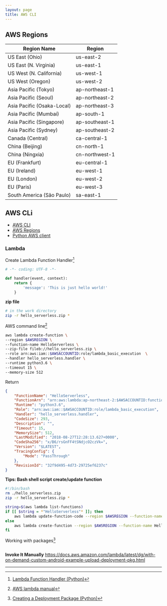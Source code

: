 ```yaml
---
layout: page
title: AWS CLI
---
```


## AWS Regions

Region Name | Region 
----- | ----- 
US East (Ohio) | us-east-2
US East (N. Virginia) | us-east-1
US West (N. California) | us-west-1
US West (Oregon) | us-west-2
Asia Pacific (Tokyo) | ap-northeast-1
Asia Pacific (Seoul) | ap-northeast-2
Asia Pacific (Osaka-Local) | ap-northeast-3
Asia Pacific (Mumbai) | ap-south-1
Asia Pacific (Singapore) | ap-southeast-1
Asia Pacific (Sydney) | ap-southeast-2
Canada (Central) | ca-central-1
China (Beijing) | cn-north-1
China (Ningxia) | cn-northwest-1
EU (Frankfurt) | eu-central-1
EU (Ireland) | eu-west-1
EU (London) | eu-west-2
EU (Paris) | eu-west-3
South America (São Paulo) | sa-east-1

## AWS CLi
* [AWS CLI](https://docs.aws.amazon.com/cli/latest/userguide/installing.html)
* [AWS Regions](https://docs.aws.amazon.com/AmazonRDS/latest/UserGuide/Concepts.RegionsAndAvailabilityZones.html)
* [Python AWS client](https://boto3.readthedocs.io/en/latest/reference/services/lambda.html)


### Lambda

Create Lambda Function Handler[^1]

[^1]: [Lambda Function Handler (Python)](https://docs.aws.amazon.com/lambda/latest/dg/python-programming-model-handler-types.html)
```python
# -*- coding: UTF-8 -*-

def handler(event, context):
	return {
		'message': 'This is just hello world!'
	}

```

**zip file**
```bash
# in the work directory
zip -r hello_serverless.zip *
```

AWS command line[^2]

[^2]: [AWS lambda manual](https://docs.aws.amazon.com/cli/latest/reference/lambda/index.html#cli-aws-lambda)
```bash
aws lambda create-function \
--region $AWSREGION \
--function-name HelloServerless \
--zip-file fileb://hello_serverless.zip \
--role arn:aws:iam::$AWSACCOUNTID:role/lambda_basic_execution  \
--handler hello_serverless.handler \
--runtime python3.6 \
--timeout 15 \
--memory-size 512
```

Return 
```json
{
    "FunctionName": "HelloServerless",
    "FunctionArn": "arn:aws:lambda:ap-northeast-2:$AWSACCOUNTID:function:HelloServerless",
    "Runtime": "python3.6",
    "Role": "arn:aws:iam::$AWSACCOUNTID:role/lambda_basic_execution",
    "Handler": "hello_serverless.handler",
    "CodeSize": 293,
    "Description": "",
    "Timeout": 15,
    "MemorySize": 512,
    "LastModified": "2018-08-27T12:28:13.627+0000",
    "CodeSha256": "x/B6/rsGnFF4tSNdjcO2czVk=",
    "Version": "$LATEST",
    "TracingConfig": {
        "Mode": "PassThrough"
    },
    "RevisionId": "32f9d495-4d73-29725ef6237c"
}

```

**Tips: Bash shell script create/update function**
```bash
#!/bin/bash
rm ./hello_serverless.zip
zip -r hello_serverless.zip *

string=$(aws lambda list-functions)
if [[ $string = *"HelloServerless"* ]]; then
	aws lambda update-function-code --region $AWSREGION --function-name HelloServerless --zip-file fileb://hello_serverless.zip 
else 
	aws lambda create-function --region $AWSREGION --function-name HelloServerless --zip-file fileb://hello_serverless.zip --role arn:aws:iam::$AWSACCOUNTID:role/lambda_basic_execution  --handler hello_serverless.handler --runtime python3.6 --timeout 15 --memory-size 512
fi
```

Working with packages[^3]

```python

```

**Invoke It Manually**
https://docs.aws.amazon.com/lambda/latest/dg/with-on-demand-custom-android-example-upload-deployment-pkg.html


[^3]: [Creating a Deployment Package (Python)](https://docs.aws.amazon.com/lambda/latest/dg/lambda-python-how-to-create-deployment-package.html)


---
